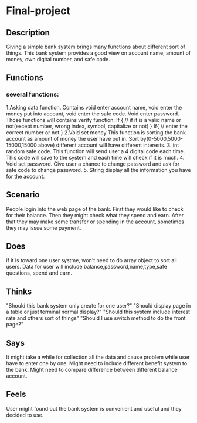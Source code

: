 # Final-project
## Description
Giving a simple bank system brings many functions about different sort of things. This bank system provides a good view on account name, amount of money, own digital number, and safe code.
## Functions
### several functions:
1.Asking data function. Contains void enter account name, void enter the money put into account, void enter the safe code. Void enter password. Those functions will contains verify function:
If {
// if it is a valid name or not(except number, wrong index, symbol, capitalize or not)
}
If{
	// enter the correct number or not
}
2.Void set money This function is sorting the bank account as amount of money the user have put in. Sort by(0-5000,5000-15000,15000 above) different account will have different interests.
3.	int random safe code. This function will send user a 4 digital code each time. This code will save to the system and each time will check if it is much. 
4.	Void set password. Give user a chance to change password and ask for safe code to change password.
5.  String display all the information you have for the account. 

## Scenario
People login into the web page of the bank. First they would like to check for their balance. Then they might check what they spend and earn. After that they may make some transfer or spending in the account, sometimes they may issue some payment.

## Does
if it is toward one user systme, won't need to do array object to sort all users. Data for user will include balance,password,name,type,safe questions, spend and earn.

## Thinks
"Should this bank system only create for one user?"
"Should display page in a table or just terminal normal display?"
"Should this system include interest rate and others sort of things"
"Should I use switch method to do the front page?"

## Says
It might take a while for collection all the data and cause problem while user have to enter one by one.
Might need to include different benefit system to the bank.
Might need to compare difference between different balance account.

## Feels
User might found out the bank system is convenient and useful and they decided to use.

